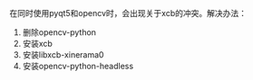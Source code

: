 在同时使用pyqt5和opencv时，会出现关于xcb的冲突。解决办法：

1. 删除opencv-python
2. 安装xcb
3. 安装libxcb-xinerama0
4. 安装opencv-python-headless
